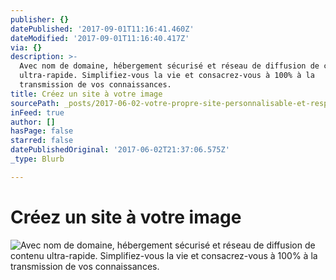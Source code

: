 ```yaml
---
publisher: {}
datePublished: '2017-09-01T11:16:41.460Z'
dateModified: '2017-09-01T11:16:40.417Z'
via: {}
description: >-
  Avec nom de domaine, hébergement sécurisé et réseau de diffusion de contenu
  ultra-rapide. Simplifiez-vous la vie et consacrez-vous à 100% à la
  transmission de vos connaissances.
title: Créez un site à votre image
sourcePath: _posts/2017-06-02-votre-propre-site-personnalisable-et-responsive.md
inFeed: true
author: []
hasPage: false
starred: false
datePublishedOriginal: '2017-06-02T21:37:06.575Z'
_type: Blurb

---
```

# **Créez un site à votre image**
![Avec nom de domaine, hébergement sécurisé et réseau de diffusion de contenu ultra-rapide. Simplifiez-vous la vie et consacrez-vous à 100% à la transmission de vos connaissances.](https://the-grid-user-content.s3-us-west-2.amazonaws.com/c2c48a75-df48-4550-83b4-914a3c0adde5.gif)
